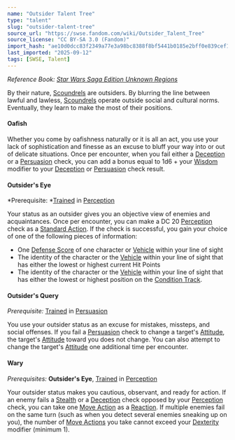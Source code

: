 ```yaml
---
name: "Outsider Talent Tree"
type: "talent"
slug: "outsider-talent-tree"
source_url: "https://swse.fandom.com/wiki/Outsider_Talent_Tree"
source_license: "CC BY-SA 3.0 (Fandom)"
import_hash: "ae10d0dcc83f2349a77e3a98bc8388f8bf5441b0185e2bff0e839cef1aa0978d"
last_imported: "2025-09-12"
tags: [SWSE, Talent]
---
```

*Reference Book: [Star Wars Saga Edition Unknown Regions](https://swse.fandom.com/wiki/Star_Wars_Saga_Edition_Unknown_Regions)*

By their nature, [Scoundrels](https://swse.fandom.com/wiki/Scoundrels) are outsiders. By blurring the line between lawful and lawless, [Scoundrels](https://swse.fandom.com/wiki/Scoundrels) operate outside social and cultural norms. Eventually, they learn to make the most of their positions.
#### **Oafish**
Whether you come by oafishness naturally or it is all an act, you use your lack of sophistication and finesse as an excuse to bluff your way into or out of delicate situations. Once per encounter, when you fail either a [Deception](https://swse.fandom.com/wiki/Deception) or a [Persuasion](https://swse.fandom.com/wiki/Persuasion) check, you can add a bonus equal to 1d6 + your [Wisdom](https://swse.fandom.com/wiki/Wisdom) modifier to your [Deception](https://swse.fandom.com/wiki/Deception) or [Persuasion](https://swse.fandom.com/wiki/Persuasion) check result.
#### **Outsider's Eye**
*Prerequisite: *[Trained](https://swse.fandom.com/wiki/Trained) in [Perception](https://swse.fandom.com/wiki/Perception)

Your status as an outsider gives you an objective view of enemies and acquaintances. Once per encounter, you can make a DC 20 [Perception](https://swse.fandom.com/wiki/Perception) check as a [Standard Action](https://swse.fandom.com/wiki/Standard_Action). If the check is successful, you gain your choice of one of the following pieces of information:
- One [Defense Score](https://swse.fandom.com/wiki/Defense_Score) of one character or [Vehicle](https://swse.fandom.com/wiki/Vehicle) within your line of sight
- The identity of the character or the [Vehicle](https://swse.fandom.com/wiki/Vehicle) within your line of sight that has either the lowest or highest current Hit Points
- The identity of the character or the [Vehicle](https://swse.fandom.com/wiki/Vehicle) within your line of sight that has either the lowest or highest position on the [Condition Track](https://swse.fandom.com/wiki/Condition_Track).
#### **Outsider's Query**
*Prerequisite:* [Trained](https://swse.fandom.com/wiki/Trained) in [Persuasion](https://swse.fandom.com/wiki/Persuasion) 

You use your outsider status as an excuse for mistakes, missteps, and social offenses. If you fail a [Persuasion](https://swse.fandom.com/wiki/Persuasion) check to change a target's [Attitude](https://swse.fandom.com/wiki/Attitude), the target's [Attitude](https://swse.fandom.com/wiki/Attitude) toward you does not change. You can also attempt to change the target's [Attitude](https://swse.fandom.com/wiki/Attitude) one additional time per encounter.
#### **Wary**
*Prerequisites:* **Outsider's Eye**, [Trained](https://swse.fandom.com/wiki/Trained) in [Perception](https://swse.fandom.com/wiki/Perception)

Your outsider status makes you cautious, observant, and ready for action. If an enemy fails a [Stealth](https://swse.fandom.com/wiki/Stealth) or a [Deception](https://swse.fandom.com/wiki/Deception) check opposed by your [Perception](https://swse.fandom.com/wiki/Perception) check, you can take one [Move Action](https://swse.fandom.com/wiki/Move_Action) as a [Reaction](https://swse.fandom.com/wiki/Reaction). If multiple enemies fail on the same turn (such as when you detect several enemies sneaking up on you), the number of [Move Actions](https://swse.fandom.com/wiki/Move_Actions) you take cannot exceed your [Dexterity](https://swse.fandom.com/wiki/Dexterity) modifier (minimum 1).